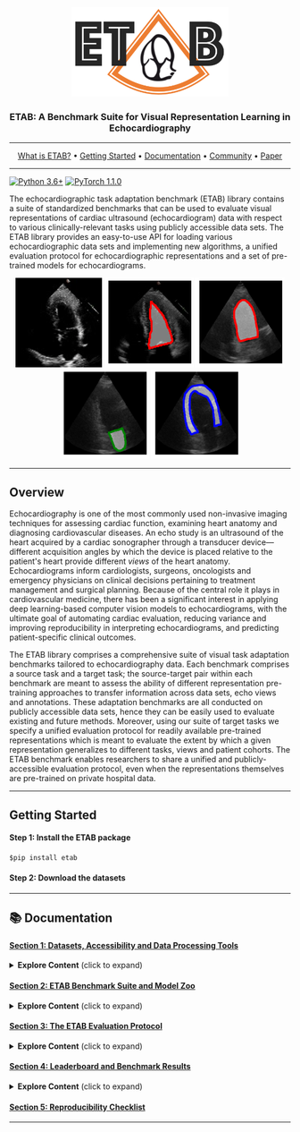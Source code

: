 <p align="center">
  <img width="280" height="160" src="assets/etab_logo.png" />
</p>
<h3 align="center">
    <b> ETAB: A Benchmark Suite for Visual Representation Learning in Echocardiography </b>
</h3>

---------------

<p align="center">
  <a href="#Overview">What is ETAB?</a> •
  <a href="#Getting-Started">Getting Started</a> •
  <a href="#-Documentation">Documentation</a> •
  <a href="#Documentation">Community</a> •
  <a href="https://openreview.net/pdf?id=b0VDQiNLPy9">Paper</a> 
</p>

---------------

[![Python 3.6+](https://img.shields.io/badge/Platform-Python%203.6-blue.svg)](https://www.python.org/)
[![PyTorch 1.1.0](https://img.shields.io/badge/Implementation-Pytorch-brightgreen.svg)](https://pytorch.org/)

The echocardiographic task adaptation benchmark (ETAB) library contains a suite of standardized benchmarks that can be used to evaluate visual representations of cardiac ultrasound (echocardiogram) data with respect to various clinically-relevant tasks using publicly accessible data sets. The ETAB library provides an easy-to-use API for loading various echocardiographic data sets and implementing new algorithms, a unified evaluation protocol for echocardiographic representations and a set of pre-trained models for echocardiograms.

<p align="center">
    <img width="155" height="160" src="assets/echo_movie.gif" /> 
    <img width="160" height="160" src="assets/echonetLV.png" />
    <img width="160" height="160" src="assets/camusLV.png" />
    <img width="160" height="160" src="assets/camusLA.png" />
    <img width="160" height="160" src="assets/camusMY.png" />
</p>

---------------
## Overview

Echocardiography is one of the most commonly used non-invasive imaging techniques for assessing cardiac function, examining heart anatomy and diagnosing cardiovascular diseases. An echo study is an ultrasound of the heart acquired by a cardiac sonographer through a transducer device—different acquisition angles by which the device is placed relative to the patient's heart provide different *views* of the heart anatomy. Echocardiograms inform cardiologists, surgeons, oncologists and emergency physicians on clinical decisions pertaining to treatment management and surgical planning. Because of the central role it plays in cardiovascular medicine, there has been a significant interest in applying deep learning-based computer vision models to echocardiograms, with the ultimate goal of automating cardiac evaluation, reducing variance and improving reproducibility in interpreting echocardiograms, and predicting patient-specific clinical outcomes.

The ETAB library comprises a comprehensive suite of visual task adaptation benchmarks tailored to echocardiography data. Each benchmark comprises a source task and a target task; the source-target pair within each benchmark are meant to assess the ability of different representation pre-training approaches to transfer information across data sets, echo views and annotations. These adaptation benchmarks are all conducted on publicly accessible data sets, hence they can be easily used to evaluate existing and future methods. Moreover, using our suite of target tasks we specify a unified evaluation protocol for readily available pre-trained representations which is meant to evaluate the extent by which a given representation generalizes to different tasks, views and patient cohorts. The ETAB benchmark enables researchers to share a unified and publicly-accessible evaluation protocol, even when the representations themselves are pre-trained on private hospital data.

---------------

## Getting Started

#### Step 1: Install the ETAB package

```python
$pip install etab
```

#### Step 2: Download the datasets


---------------

## 📚 Documentation

#### [Section 1: Datasets, Accessibility and Data Processing Tools](docs/data_access.md)

<details>
  <summary><b>Explore Content</b> (click to expand)</summary>
  &nbsp;
  <ul>
    <li><a href="docs/data_access.md#Datasets">Overview of the Supported Echocardiography Datasets</a></li>
    &nbsp;
    <li><a href="docs/data_access.md#Instructions-for-dataset-access">Instructions for Dataset Access</a></li> 
    &nbsp;
    <li><a href="docs/data_access.md#data-loaders-and-processing-tools-demo-notebook">Data Loaders and Processing Tools</a></li> 
    &nbsp;
    <li><a href="https://github.com/ahmedmalaa/ETAB/blob/main/notebooks/Demo%201%20-%20ETAB%20Data%20Loading%20and%20Processing%20Tools.ipynb">Demo Notebook</a></li>
  </ul>

</details>

#### [Section 2: ETAB Benchmark Suite and Model Zoo](docs/benchmark_tasks.md)

<details>
  <summary><b>Explore Content</b> (click to expand)</summary>
  &nbsp;
  <ul>
    <li><a href="docs/benchmark_tasks.md#benchmark-task-categorization-and-encoding">Benchmark Task Categorization and Encoding</a></li> 
    &nbsp;
    <li><a href="docs/benchmark_tasks.md#etab-model-zoo">ETAB Model Zoo</a></li>
    &nbsp;
    <li><a href="docs/benchmark_tasks.md#running-a-benchmark-experiment-out-of-the-box-demo-notebook">Running a Benchmark Experiment Out-of-the-Box</a></li>
    &nbsp;
    <li><a href="https://github.com/ahmedmalaa/ETAB/blob/main/notebooks/Demo%202%20-%20ETAB%20Benchmark%20Tasks.ipynb">Demo Notebooks</a></li>
  </ul>

</details>

#### [Section 3: The ETAB Evaluation Protocol](docs/etab_protocol.md)

<details>
  <summary><b>Explore Content</b> (click to expand)</summary>
  &nbsp;
  <ul>
    <li><a href="docs/etab_protocol.md#Description-of-the-Evaluation-Protocol">Description of the Evaluation Protocol</a></li> 
    &nbsp;
    <li><a href="docs/etab_protocol.md#computing-the-etab-score">Computing the ETAB Score</a></li>
    &nbsp;
    <li>Demo Notebooks</li>
  </ul>

</details>

#### [Section 4: Leaderboard and Benchmark Results](docs/leaderboard.md)

<details>
  <summary><b>Explore Content</b> (click to expand)</summary>
  &nbsp;
  <ul>
    <li><a href="docs/leaderboard.md#etab-leaderboard">ETAB Leaderboard</a></li> 
    &nbsp;
    <li><a href="docs/leaderboard.md#how-to-contribute">How to contribute?</a></li>
  </ul>

</details>

#### [Section 5: Reproducibility Checklist](documentation/leaderboard.md)

---------------
